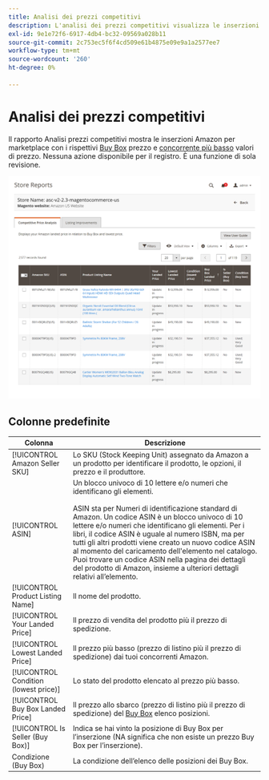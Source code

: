```yaml
---
title: Analisi dei prezzi competitivi
description: L'analisi dei prezzi competitivi visualizza le inserzioni Amazon per marketplace con il rispettivo prezzo Buy Box e il prezzo concorrente più basso.
exl-id: 9e1e72f6-6917-4db4-bc32-09569a028b11
source-git-commit: 2c753ec5f6f4cd509e61b4875e09e9a1a2577ee7
workflow-type: tm+mt
source-wordcount: '260'
ht-degree: 0%

---
```


# Analisi dei prezzi competitivi

Il rapporto Analisi prezzi competitivi mostra le inserzioni Amazon per marketplace con i rispettivi [Buy Box](./buy-box-competitor-pricing.md) prezzo e [concorrente più basso](./lowest-competitor-pricing.md) valori di prezzo. Nessuna azione disponibile per il registro. È una funzione di sola revisione.

![Rapporto Analisi prezzi competitivi](assets/amazon-competitive-price-analysis.png)

## Colonne predefinite

| Colonna | Descrizione |
|--- |--- |
| [!UICONTROL Amazon Seller SKU] | Lo SKU (Stock Keeping Unit) assegnato da Amazon a un prodotto per identificare il prodotto, le opzioni, il prezzo e il produttore. |
| [!UICONTROL ASIN] | Un blocco univoco di 10 lettere e/o numeri che identificano gli elementi.<br><br>ASIN sta per Numeri di identificazione standard di Amazon. Un codice ASIN è un blocco univoco di 10 lettere e/o numeri che identificano gli elementi. Per i libri, il codice ASIN è uguale al numero ISBN, ma per tutti gli altri prodotti viene creato un nuovo codice ASIN al momento del caricamento dell&#39;elemento nel catalogo. Puoi trovare un codice ASIN nella pagina dei dettagli del prodotto di Amazon, insieme a ulteriori dettagli relativi all’elemento. |
| [!UICONTROL Product Listing Name] | Il nome del prodotto. |
| [!UICONTROL Your Landed Price] | Il prezzo di vendita del prodotto più il prezzo di spedizione. |
| [!UICONTROL Lowest Landed Price] | Il prezzo più basso (prezzo di listino più il prezzo di spedizione) dai tuoi concorrenti Amazon. |
| [!UICONTROL Condition (lowest price)] | Lo stato del prodotto elencato al prezzo più basso. |
| [!UICONTROL Buy Box Landed Price] | Il prezzo allo sbarco (prezzo di listino più il prezzo di spedizione) del [Buy Box](./buy-box-competitor-pricing.md) elenco posizioni. |
| [!UICONTROL Is Seller (Buy Box)] | Indica se hai vinto la posizione di Buy Box per l’inserzione (NA significa che non esiste un prezzo Buy Box per l’inserzione). |
| Condizione (Buy Box) | La condizione dell’elenco delle posizioni dei Buy Box. |
